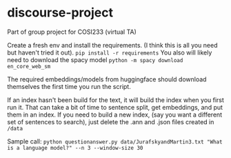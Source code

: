 # discourse-project
Part of group project for COSI233 (virtual TA)


Create a fresh env and install the requirements. (I think this is all you need but haven't tried it out). 
`pip install -r requirements`
You also will likely need to download the spacy model 
`python -m spacy download en_core_web_sm`

The required embeddings/models from huggingface should download
themselves the first time you run the script. 

If an index hasn't been build for the text, it will build the index when you first run it. 
That can take a bit of time to sentence split, get embeddings, and 
put them in an index. 
If you need to build a new index, (say you want a different set of sentences to search), just delete the .ann and .json files created in `/data`

Sample call:
`python questionanswer.py data/JurafskyandMartin3.txt "What is a language model?" --n 3 --window-size 30`
